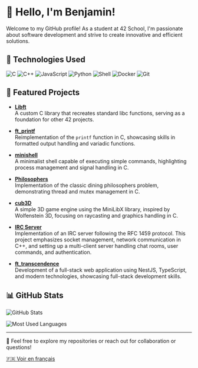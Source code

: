 # 👋 Hello, I'm Benjamin!

Welcome to my GitHub profile! As a student at 42 School, I'm passionate about software development and strive to create innovative and efficient solutions.

## 🚀 Technologies Used

![C](https://img.shields.io/badge/C-A8B9CC?style=for-the-badge&logo=c&logoColor=white)
![C++](https://img.shields.io/badge/C++-00599C?style=for-the-badge&logo=cplusplus&logoColor=white)
![JavaScript](https://img.shields.io/badge/JavaScript-F7DF1E?style=for-the-badge&logo=javascript&logoColor=black)
![Python](https://img.shields.io/badge/Python-3776AB?style=for-the-badge&logo=python&logoColor=white)
![Shell](https://img.shields.io/badge/Shell_Script-121011?style=for-the-badge&logo=gnu-bash&logoColor=white)
![Docker](https://img.shields.io/badge/Docker-2496ED?style=for-the-badge&logo=docker&logoColor=white)
![Git](https://img.shields.io/badge/Git-F05032?style=for-the-badge&logo=git&logoColor=white)

## 📌 Featured Projects

- [**Libft**](https://github.com/youllbesorry/libft)  
  A custom C library that recreates standard libc functions, serving as a foundation for other 42 projects.

- [**ft_printf**](https://github.com/youllbesorry/ft_printf)  
  Reimplementation of the `printf` function in C, showcasing skills in formatted output handling and variadic functions.

- [**minishell**](https://github.com/youllbesorry/minishell)  
  A minimalist shell capable of executing simple commands, highlighting process management and signal handling in C.

- [**Philosophers**](https://github.com/youllbesorry/Philo)  
  Implementation of the classic dining philosophers problem, demonstrating thread and mutex management in C.

- [**cub3D**](https://github.com/youllbesorry/XenoCube)  
  A simple 3D game engine using the MiniLibX library, inspired by Wolfenstein 3D, focusing on raycasting and graphics handling in C.

- [**IRC Server**](https://github.com/youllbesorry/FT_IRCheat)  
  Implementation of an IRC server following the RFC 1459 protocol. This project emphasizes socket management, network communication in C++, and setting up a multi-client server handling chat rooms, user commands, and authentication.

- [**ft_transcendence**](https://github.com/TheTerror-coder/ft_transcendance)  
  Development of a full-stack web application using NestJS, TypeScript, and modern technologies, showcasing full-stack development skills.

## 📊 GitHub Stats

![GitHub Stats](https://github-readme-stats.vercel.app/api?username=youllbesorry&show_icons=true&theme=tokyonight)

![Most Used Languages](https://github-readme-stats.vercel.app/api/top-langs/?username=youllbesorry&layout=compact&theme=tokyonight)

---

💬 Feel free to explore my repositories or reach out for collaboration or questions!

[🇫🇷 Voir en français](README.md)
